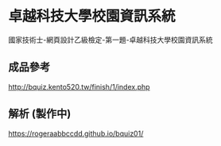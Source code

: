 # 卓越科技大學校園資訊系統
國家技術士-網頁設計乙級檢定-第一題-卓越科技大學校園資訊系統  

## 成品參考
http://bquiz.kento520.tw/finish/1/index.php

## 解析 (製作中)
https://rogeraabbccdd.github.io/bquiz01/

